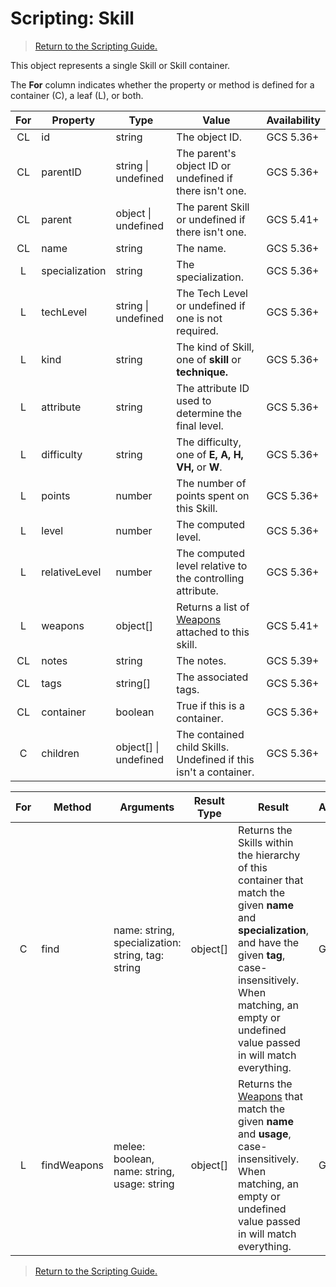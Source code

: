 # Scripting: Skill

> [Return to the Scripting Guide.](../Scripting%20Guide)

This object represents a single Skill or Skill container.

The **For** column indicates whether the property or method is defined for a container (C), a leaf (L), or both.

| For | Property | Type | Value | Availability
| :-: | --- | --- | --- | ---
| CL | id | string | The object ID. | GCS 5.36+
| CL | parentID | string \| undefined | The parent's object ID or undefined if there isn't one. | GCS 5.36+
| CL | parent | object \| undefined | The parent Skill or undefined if there isn't one. | GCS 5.41+
| CL | name | string | The name. | GCS 5.36+
| L | specialization | string | The specialization. | GCS 5.36+
| L | techLevel | string \| undefined | The Tech Level or undefined if one is not required. | GCS 5.36+
| L | kind | string | The kind of Skill, one of **skill** or **technique.** | GCS 5.36+
| L | attribute | string | The attribute ID used to determine the final level. | GCS 5.36+
| L | difficulty | string | The difficulty, one of **E, A, H, VH,** or **W**. | GCS 5.36+
| L | points | number | The number of points spent on this Skill. | GCS 5.36+
| L | level | number | The computed level. | GCS 5.36+
| L | relativeLevel | number | The computed level relative to the controlling attribute. | GCS 5.36+
| L | weapons | object[] | Returns a list of [Weapons](Weapon) attached to this skill. | GCS 5.41+
| CL | notes | string | The notes. | GCS 5.39+
| CL | tags | string[] | The associated tags. | GCS 5.36+
| CL | container | boolean | True if this is a container. | GCS 5.36+
| C | children | object[] \| undefined | The contained child Skills. Undefined if this isn't a container. | GCS 5.36+

| For | Method | Arguments | Result Type | Result | Availability
| :-: | --- | --- | --- | --- | ---
| C | find | name: string, specialization: string, tag: string | object[] | Returns the Skills within the hierarchy of this container that match the given **name** and **specialization**, and have the given **tag**, case-insensitively. When matching, an empty or undefined value passed in will match everything. | GCS 5.36+
| L | findWeapons | melee: boolean, name: string, usage: string | object[] | Returns the [Weapons](Weapon) that match the given **name** and **usage**, case-insensitively. When matching, an empty or undefined value passed in will match everything. | GCS 5.41+

> [Return to the Scripting Guide.](../Scripting%20Guide)
